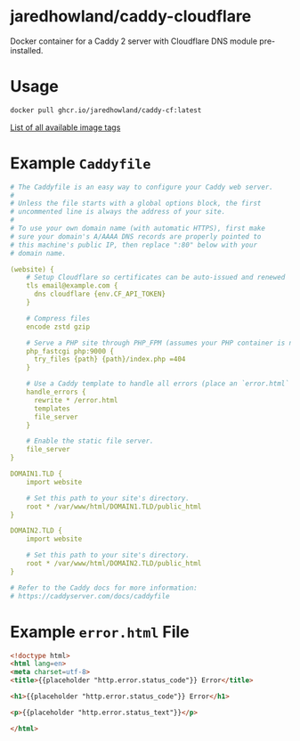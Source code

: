 # jaredhowland/caddy-cloudflare
Docker container for a Caddy 2 server with Cloudflare DNS module pre-installed.

# Usage
```bash
docker pull ghcr.io/jaredhowland/caddy-cf:latest
```

[List of all available image tags](https://github.com/jaredhowland/caddy-cloudflare/pkgs/container/caddy-cf/versions)

# Example `Caddyfile`
```yaml
# The Caddyfile is an easy way to configure your Caddy web server.
#
# Unless the file starts with a global options block, the first
# uncommented line is always the address of your site.
#
# To use your own domain name (with automatic HTTPS), first make
# sure your domain's A/AAAA DNS records are properly pointed to
# this machine's public IP, then replace ":80" below with your
# domain name.

(website) {
    # Setup Cloudflare so certificates can be auto-issued and renewed
    tls email@example.com {
      dns cloudflare {env.CF_API_TOKEN}
    }

    # Compress files
    encode zstd gzip

    # Serve a PHP site through PHP_FPM (assumes your PHP container is named `php`)
    php_fastcgi php:9000 {
      try_files {path} {path}/index.php =404
    }

    # Use a Caddy template to handle all errors (place an `error.html` file in your root)
    handle_errors {
      rewrite * /error.html
      templates
      file_server
    }

    # Enable the static file server.
    file_server
}

DOMAIN1.TLD {
    import website

    # Set this path to your site's directory.
    root * /var/www/html/DOMAIN1.TLD/public_html
}

DOMAIN2.TLD {
    import website

    # Set this path to your site's directory.
    root * /var/www/html/DOMAIN2.TLD/public_html
}

# Refer to the Caddy docs for more information:
# https://caddyserver.com/docs/caddyfile

```

# Example `error.html` File
```html
<!doctype html>
<html lang=en>
<meta charset=utf-8>
<title>{{placeholder "http.error.status_code"}} Error</title>

<h1>{{placeholder "http.error.status_code"}} Error</h1>

<p>{{placeholder "http.error.status_text"}}</p>

</html>
``` 
